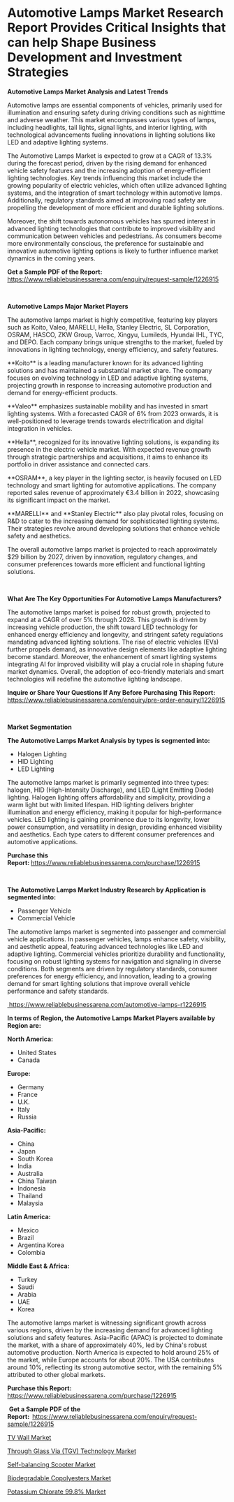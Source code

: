 <p><h1>Automotive Lamps Market Research Report Provides Critical Insights that can help Shape Business Development and Investment Strategies</h1></p><p><strong>Automotive Lamps Market Analysis and Latest Trends</strong></p>
<p><p>Automotive lamps are essential components of vehicles, primarily used for illumination and ensuring safety during driving conditions such as nighttime and adverse weather. This market encompasses various types of lamps, including headlights, tail lights, signal lights, and interior lighting, with technological advancements fueling innovations in lighting solutions like LED and adaptive lighting systems.</p><p>The Automotive Lamps Market is expected to grow at a CAGR of 13.3% during the forecast period, driven by the rising demand for enhanced vehicle safety features and the increasing adoption of energy-efficient lighting technologies. Key trends influencing this market include the growing popularity of electric vehicles, which often utilize advanced lighting systems, and the integration of smart technology within automotive lamps. Additionally, regulatory standards aimed at improving road safety are propelling the development of more efficient and durable lighting solutions.</p><p>Moreover, the shift towards autonomous vehicles has spurred interest in advanced lighting technologies that contribute to improved visibility and communication between vehicles and pedestrians. As consumers become more environmentally conscious, the preference for sustainable and innovative automotive lighting options is likely to further influence market dynamics in the coming years.</p></p>
<p><strong>Get a Sample PDF of the Report:&nbsp;</strong> <a href="https://www.reliablebusinessarena.com/enquiry/request-sample/1226915?utm_campaign=1292&utm_medium=2&utm_source=Github&utm_content=ia&utm_term=14102024&utm_id=automotive-lamps">https://www.reliablebusinessarena.com/enquiry/request-sample/1226915</a></p>
<p>&nbsp;</p>
<p><strong>Automotive Lamps Major Market Players</strong></p>
<p><p>The automotive lamps market is highly competitive, featuring key players such as Koito, Valeo, MARELLI, Hella, Stanley Electric, SL Corporation, OSRAM, HASCO, ZKW Group, Varroc, Xingyu, Lumileds, Hyundai IHL, TYC, and DEPO. Each company brings unique strengths to the market, fueled by innovations in lighting technology, energy efficiency, and safety features.</p><p>**Koito** is a leading manufacturer known for its advanced lighting solutions and has maintained a substantial market share. The company focuses on evolving technology in LED and adaptive lighting systems, projecting growth in response to increasing automotive production and demand for energy-efficient products.</p><p>**Valeo** emphasizes sustainable mobility and has invested in smart lighting systems. With a forecasted CAGR of 6% from 2023 onwards, it is well-positioned to leverage trends towards electrification and digital integration in vehicles.</p><p>**Hella**, recognized for its innovative lighting solutions, is expanding its presence in the electric vehicle market. With expected revenue growth through strategic partnerships and acquisitions, it aims to enhance its portfolio in driver assistance and connected cars.</p><p>**OSRAM**, a key player in the lighting sector, is heavily focused on LED technology and smart lighting for automotive applications. The company reported sales revenue of approximately €3.4 billion in 2022, showcasing its significant impact on the market.</p><p>**MARELLI** and **Stanley Electric** also play pivotal roles, focusing on R&D to cater to the increasing demand for sophisticated lighting systems. Their strategies revolve around developing solutions that enhance vehicle safety and aesthetics.</p><p>The overall automotive lamps market is projected to reach approximately $29 billion by 2027, driven by innovation, regulatory changes, and consumer preferences towards more efficient and functional lighting solutions.</p></p>
<p>&nbsp;</p>
<p><strong>What Are The Key Opportunities For Automotive Lamps Manufacturers?</strong></p>
<p><p>The automotive lamps market is poised for robust growth, projected to expand at a CAGR of over 5% through 2028. This growth is driven by increasing vehicle production, the shift toward LED technology for enhanced energy efficiency and longevity, and stringent safety regulations mandating advanced lighting solutions. The rise of electric vehicles (EVs) further propels demand, as innovative design elements like adaptive lighting become standard. Moreover, the enhancement of smart lighting systems integrating AI for improved visibility will play a crucial role in shaping future market dynamics. Overall, the adoption of eco-friendly materials and smart technologies will redefine the automotive lighting landscape.</p></p>
<p><strong>Inquire or Share Your Questions If Any Before Purchasing This Report:</strong> <a href="https://www.reliablebusinessarena.com/enquiry/pre-order-enquiry/1226915?utm_campaign=1292&utm_medium=2&utm_source=Github&utm_content=ia&utm_term=14102024&utm_id=automotive-lamps">https://www.reliablebusinessarena.com/enquiry/pre-order-enquiry/1226915</a></p>
<p>&nbsp;</p>
<p><strong>Market Segmentation</strong></p>
<p><strong>The Automotive Lamps Market Analysis by types is segmented into:</strong></p>
<p><ul><li>Halogen Lighting</li><li>HID Lighting</li><li>LED Lighting</li></ul></p>
<p><p>The automotive lamps market is primarily segmented into three types: halogen, HID (High-Intensity Discharge), and LED (Light Emitting Diode) lighting. Halogen lighting offers affordability and simplicity, providing a warm light but with limited lifespan. HID lighting delivers brighter illumination and energy efficiency, making it popular for high-performance vehicles. LED lighting is gaining prominence due to its longevity, lower power consumption, and versatility in design, providing enhanced visibility and aesthetics. Each type caters to different consumer preferences and automotive applications.</p></p>
<p><strong>Purchase this Report:&nbsp;</strong><a href="https://www.reliablebusinessarena.com/purchase/1226915?utm_campaign=1292&utm_medium=2&utm_source=Github&utm_content=ia&utm_term=14102024&utm_id=automotive-lamps">https://www.reliablebusinessarena.com/purchase/1226915</a></p>
<p>&nbsp;</p>
<p><strong>The Automotive Lamps Market Industry Research by Application is segmented into:</strong></p>
<p><ul><li>Passenger Vehicle</li><li>Commercial Vehicle</li></ul></p>
<p><p>The automotive lamps market is segmented into passenger and commercial vehicle applications. In passenger vehicles, lamps enhance safety, visibility, and aesthetic appeal, featuring advanced technologies like LED and adaptive lighting. Commercial vehicles prioritize durability and functionality, focusing on robust lighting systems for navigation and signaling in diverse conditions. Both segments are driven by regulatory standards, consumer preferences for energy efficiency, and innovation, leading to a growing demand for smart lighting solutions that improve overall vehicle performance and safety standards.</p></p>
<p><a href="https://www.reliablebusinessarena.com/automotive-lamps-r1226915?utm_campaign=1292&utm_medium=2&utm_source=Github&utm_content=ia&utm_term=14102024&utm_id=automotive-lamps">&nbsp;https://www.reliablebusinessarena.com/automotive-lamps-r1226915</a></p>
<p><strong>In terms of Region, the Automotive Lamps Market Players available by Region are:</strong></p>
<p>
    <p> <strong> North America: </strong>
        <ul>
            <li>United States</li>
            <li>Canada</li>
        </ul>
        </p> 
    <p> <strong> Europe: </strong>
        <ul>
            <li>Germany</li>
            <li>France</li>
            <li>U.K.</li>
            <li>Italy</li>
            <li>Russia</li>
        </ul>
        </p> 
    <p> <strong> Asia-Pacific: </strong>
        <ul>
            <li>China</li>
            <li>Japan</li>
            <li>South Korea</li>
            <li>India</li>
            <li>Australia</li>
            <li>China Taiwan</li>
            <li>Indonesia</li>
            <li>Thailand</li>
            <li>Malaysia</li>
        </ul>
        </p> 
    <p> <strong> Latin America: </strong>
        <ul>
            <li>Mexico</li>
            <li>Brazil</li>
            <li>Argentina Korea</li>
            <li>Colombia</li>
        </ul>
        </p> 
    <p> <strong> Middle East & Africa: </strong>
        <ul>
            <li>Turkey</li>
            <li>Saudi</li>
            <li>Arabia</li>
            <li>UAE</li>
            <li>Korea</li>
        </ul>
    </p>
    </p>
<p><p>The automotive lamps market is witnessing significant growth across various regions, driven by the increasing demand for advanced lighting solutions and safety features. Asia-Pacific (APAC) is projected to dominate the market, with a share of approximately 40%, led by China's robust automotive production. North America is expected to hold around 25% of the market, while Europe accounts for about 20%. The USA contributes around 10%, reflecting its strong automotive sector, with the remaining 5% attributed to other global markets.</p></p>
<p><strong>Purchase this Report: </strong><a href="https://www.reliablebusinessarena.com/purchase/1226915?utm_campaign=1292&utm_medium=2&utm_source=Github&utm_content=ia&utm_term=14102024&utm_id=automotive-lamps">https://www.reliablebusinessarena.com/purchase/1226915</a></p>
<p>&nbsp;<strong>Get a Sample PDF of the Report:&nbsp;&nbsp;</strong><a href="https://www.reliablebusinessarena.com/enquiry/request-sample/1226915?utm_campaign=1292&utm_medium=2&utm_source=Github&utm_content=ia&utm_term=14102024&utm_id=automotive-lamps">https://www.reliablebusinessarena.com/enquiry/request-sample/1226915</a></p>
<p><strong></strong></p>
<p><p><a href="https://www.linkedin.com/pulse/emerging-trends-tv-wall-market-detailed-overview-applications-9iosc?trk=public_post_embed_feed-article-content&utm_campaign=1292&utm_medium=2&utm_source=Github&utm_content=ia&utm_term=14102024&utm_id=automotive-lamps">TV Wall Market</a></p><p><a href="https://github.com/CliffMedina6/Market-Research-Report-List-6/blob/main/through-glass-via-tgv-technology-market.md?utm_campaign=1292&utm_medium=2&utm_source=Github&utm_content=ia&utm_term=14102024&utm_id=automotive-lamps">Through Glass Via (TGV) Technology Market</a></p><p><a href="https://www.linkedin.com/pulse/self-balancing-scooter-market-global-regional-analysis-dah0c?trk=public_post_embed_feed-article-content&utm_campaign=1292&utm_medium=2&utm_source=Github&utm_content=ia&utm_term=14102024&utm_id=automotive-lamps">Self-balancing Scooter Market</a></p><p><a href="https://www.linkedin.com/pulse/biodegradable-copolyesters-market-transformation-comparative-ujyqc?trk=public_post_embed_feed-article-content&utm_campaign=1292&utm_medium=2&utm_source=Github&utm_content=ia&utm_term=14102024&utm_id=automotive-lamps">Biodegradable Copolyesters Market</a></p><p><a href="https://www.linkedin.com/pulse/strategic-market-insights-global-potassium-chlorate-998-8qnvc?trk=public_post_embed_feed-article-content&utm_campaign=1292&utm_medium=2&utm_source=Github&utm_content=ia&utm_term=14102024&utm_id=automotive-lamps">Potassium Chlorate 99.8% Market</a></p></p>